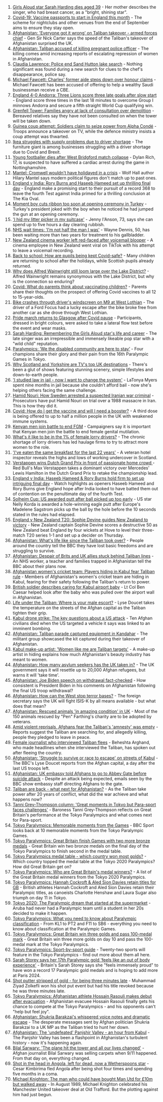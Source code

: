 1. [Girls Aloud star Sarah Harding dies aged 39](https://www.bbc.co.uk/news/entertainment-arts-58456170?at_medium=RSS&at_campaign=KARANGA) - Her mother describes the singer, who had breast cancer, as a "bright, shining star".
2. [Covid-19: Vaccine passports to start in England this month](https://www.bbc.co.uk/news/uk-58452953?at_medium=RSS&at_campaign=KARANGA) - The scheme for nightclubs and other venues from the end of September aims to ensure they stay open.
3. [Afghanistan: 'Everyone got it wrong' on Taliban takeover - armed forces chief](https://www.bbc.co.uk/news/uk-58453258?at_medium=RSS&at_campaign=KARANGA) - Gen Sir Nick Carter says the speed of the Taliban's takeover of Afghanistan surprised the UK.
4. [Afghanistan: Taliban accused of killing pregnant police officer](https://www.bbc.co.uk/news/world-asia-58455826?at_medium=RSS&at_campaign=KARANGA) - The killing comes amid increasing reports of escalating repression of women in Afghanistan.
5. [Claudia Lawrence: Police end Sand Hutton lake search](https://www.bbc.co.uk/news/uk-england-york-north-yorkshire-58455620?at_medium=RSS&at_campaign=KARANGA) - Nothing significant was found during a new search for clues to the chef's disappearance, police say.
6. [Michael Fawcett: Charles' former aide steps down over honour claims](https://www.bbc.co.uk/news/uk-58451647?at_medium=RSS&at_campaign=KARANGA) - Michael Fawcett has been accused of offering to help a wealthy Saudi businessman receive a CBE.
7. [England 4-0 Andorra: Three Lions score three late goals after slow start](https://www.bbc.co.uk/sport/football/58372986?at_medium=RSS&at_campaign=KARANGA) - England score three times in the last 18 minutes to overcome Group I minnows Andorra and secure a fifth straight World Cup qualifying win.
8. [Grenfell Tower: Families angry at lack of consultation over demolition](https://www.bbc.co.uk/news/uk-england-london-58447126?at_medium=RSS&at_campaign=KARANGA) - Bereaved relatives say they have not been consulted on when the tower will be taken down.
9. [Guinea coup attempt: Soldiers claim to seize power from Alpha Condé](https://www.bbc.co.uk/news/world-africa-58453778?at_medium=RSS&at_campaign=KARANGA) - Troops announce a takeover on TV, while the defence ministry insists a coup attempt was thwarted.
10. [Ikea struggles with supply problems due to driver shortage](https://www.bbc.co.uk/news/business-58443653?at_medium=RSS&at_campaign=KARANGA) - The furniture giant is among businesses struggling with a driver shortage due to Covid and Brexit.
11. [Young footballer dies after West Bridgford match collapse](https://www.bbc.co.uk/news/uk-england-nottinghamshire-58457214?at_medium=RSS&at_campaign=KARANGA) - Dylan Rich, 17, is suspected to have suffered a cardiac arrest during the game in Nottinghamshire.
12. [Mantel: Cromwell wouldn't have holidayed in a crisis](https://www.bbc.co.uk/news/world-europe-58453617?at_medium=RSS&at_campaign=KARANGA) - Wolf Hall author Hilary Mantel says modern political figures don't match up to past ones.
13. [England v India: Rory Burns and Haseeb Hameed set up thrilling final day](https://www.bbc.co.uk/sport/cricket/58457293?at_medium=RSS&at_campaign=KARANGA) - England make a promising start to their pursuit of a record 368 to leave the fourth Test against India primed for a thrilling conclusion at The Kia Oval.
14. [Moment boy cuts ribbon too soon at opening ceremony in Turkey](https://www.bbc.co.uk/news/world-europe-58454436?at_medium=RSS&at_campaign=KARANGA) - Turkey's president joked with the boy when he noticed he had jumped the gun at an opening ceremony.
15. ['I hid my litter picker in my suitcase'](https://www.bbc.co.uk/news/uk-england-leicestershire-58409725?at_medium=RSS&at_campaign=KARANGA) - Jenny I'Anson, 73, says she can spend up to five hours a day clearing rubbish.
16. [NHS wait times: 'I’m not half the man I was'](https://www.bbc.co.uk/news/health-58424718?at_medium=RSS&at_campaign=KARANGA) - Wayne Dennis, 50, has been waiting more than two years for treatment to his gallbladder.
17. [New Zealand cinema worker left red-faced after voicemail blooper](https://www.bbc.co.uk/news/world-asia-58449868?at_medium=RSS&at_campaign=KARANGA) - A cinema employee in New Zealand went viral on TikTok with his attempt to leave a voicemail recording.
18. [Back to school: How are pupils being kept Covid-safe?](https://www.bbc.co.uk/news/education-51643556?at_medium=RSS&at_campaign=KARANGA) - Many children are returning to school after the holidays, while Scottish pupils already returned.
19. [Why does Alfred Wainwright still loom large over the Lake District?](https://www.bbc.co.uk/news/uk-england-cumbria-57528980?at_medium=RSS&at_campaign=KARANGA) - Alfred Wainwright remains synonymous with the Lake District, but why is the connection so enduring?
20. [Covid: What do parents think about vaccinating children?](https://www.bbc.co.uk/news/uk-58447040?at_medium=RSS&at_campaign=KARANGA) - Parents share their thoughts on the prospect of offering Covid vaccines to all 12 to 15-year-olds.
21. [Bike crashes through driver's windscreen on M9 at West Lothian](https://www.bbc.co.uk/news/uk-scotland-edinburgh-east-fife-58450663?at_medium=RSS&at_campaign=KARANGA) - The driver of a Ford Focus had a lucky escape after the bike broke free from another car as she drove through West Lothian.
22. [Pride march returns to Glasgow after Covid pause](https://www.bbc.co.uk/news/uk-scotland-glasgow-west-58448655?at_medium=RSS&at_campaign=KARANGA) - Participants, dressed in bright colours, were asked to take a lateral flow test before the event and wear masks.
23. [Sarah Harding: Remembering the Girls Aloud star's life and career](https://www.bbc.co.uk/news/entertainment-arts-54703955?at_medium=RSS&at_campaign=KARANGA) - The late singer was an irrepressible and immensely likeable pop star with a "wild child" reputation.
24. [Paralympics: ‘We the disabled community are here to stay’](https://www.bbc.co.uk/news/disability-58437671?at_medium=RSS&at_campaign=KARANGA) - Four champions share their glory and their pain from the 16th Paralympic Games in Tokyo.
25. [Why Scotland and Yorkshire are TV's top UK destinations](https://www.bbc.co.uk/news/entertainment-arts-58421232?at_medium=RSS&at_campaign=KARANGA) - There's been a glut of shows featuring stunning scenery, simple lifestyles and down-to-earth people.
26. ['I studied law in jail - now I want to change the system'](https://www.bbc.co.uk/news/stories-58311196?at_medium=RSS&at_campaign=KARANGA) - LaTonya Myers spent nine months in jail because she couldn’t afford bail - now she's helping others facing the same challenge.
27. [Hamid Nouri: How Sweden arrested a suspected Iranian war criminal](https://www.bbc.co.uk/news/world-europe-58421630?at_medium=RSS&at_campaign=KARANGA) - Prosecutors have put Hamid Nouri on trial over a 1988 massacre in Iran. This is how they did it.
28. [Covid: How do I get the vaccine and will I need a booster?](https://www.bbc.co.uk/news/health-55045639?at_medium=RSS&at_campaign=KARANGA) - A third dose is being offered to up to half a million people in the UK with weakened immune systems.
29. [Kenyan men join battle to end FGM](https://www.bbc.co.uk/news/world-africa-58200718?at_medium=RSS&at_campaign=KARANGA) - Campaigners say it is important that Kenyan men join the battle to end female genital mutilation.
30. [What's it like to be in the 1% of female lorry drivers?](https://www.bbc.co.uk/news/business-58401238?at_medium=RSS&at_campaign=KARANGA) - The chronic shortage of lorry drivers has led haulage firms to try to attract more women to the role.
31. ['I've eaten the same breakfast for the last 22 years'](https://www.bbc.co.uk/news/uk-scotland-scotland-business-58323888?at_medium=RSS&at_campaign=KARANGA) - A veteran hotel inspector reveals the highs and lows of working undercover in Scotland.
32. [Verstappen wins Dutch Grand Prix in front of passionate home crowd ](https://www.bbc.co.uk/sport/formula1/58455786?at_medium=RSS&at_campaign=KARANGA) - Red Bull's Max Verstappen takes a dominant victory over Mercedes' Lewis Hamilton in the Dutch Grand Prix to retake the championship lead.
33. [England v India: Haseeb Hameed & Rory Burns hold firm to set up intriguing final day](https://www.bbc.co.uk/sport/av/cricket/58455248?at_medium=RSS&at_campaign=KARANGA) - Watch highlights as openers Haseeb Hameed and Rory Burns give England hope after India looked to have batted them out of contention on the penultimate day of the fourth Test.
34. [Solheim Cup: US awarded putt after ball picked up too early](https://www.bbc.co.uk/sport/av/golf/58451460?at_medium=RSS&at_campaign=KARANGA) - US star Nelly Korda is awarded a hole-winning eagle putt after Europe's Madelene Sagstrom picks up the ball by the hole before the 10 seconds stated in the rules had elapsed.
35. [England v New Zealand T20: Sophie Devine guides New Zealand to victory](https://www.bbc.co.uk/sport/av/cricket/58451620?at_medium=RSS&at_campaign=KARANGA) - New Zealand captain Sophie Devine scores a destructive 50 as New Zealand beat England by four wickets at Hove to level their three-match T20 series 1-1 and set up a decider on Thursday.
36. [Afghanistan: What's life like since the Taliban took over?](https://www.bbc.co.uk/news/world-asia-58434735?at_medium=RSS&at_campaign=KARANGA) - People around the country tell the BBC they have lost basic freedoms and are struggling to survive.
37. [Afghanistan: Despair of Brits and UK allies stuck behind Taliban lines](https://www.bbc.co.uk/news/uk-58434887?at_medium=RSS&at_campaign=KARANGA) - An NHS worker, a teacher and families trapped in Afghanistan tell the BBC about their plans now.
38. [Afghanistan women's cricket team: Players hiding in Kabul fear Taliban rule](https://www.bbc.co.uk/sport/cricket/58396310?at_medium=RSS&at_campaign=KARANGA) - Members of Afghanistan's women's cricket team are hiding in Kabul, fearing for their safety following the Taliban's return to power.
39. [British soldier describes caring for Kabul airport baby](https://www.bbc.co.uk/news/uk-58449866?at_medium=RSS&at_campaign=KARANGA) - Lt Col Ben Caesar helped look after the baby who was pulled over the airport wall in Afghanistan.
40. [Life under the Taliban: Where is your male escort?](https://www.bbc.co.uk/news/world-asia-58437713?at_medium=RSS&at_campaign=KARANGA) - Lyse Doucet takes the temperature on the streets of the Afghan capital as the Taliban tighten their grip.
41. [Kabul drone strike: The key questions about a US attack](https://www.bbc.co.uk/news/58401027?at_medium=RSS&at_campaign=KARANGA) - Ten Afghan civilians died when the US targeted a vehicle it says was linked to an imminent bombing.
42. [Afghanistan: Taliban parade captured equipment in Kandahar](https://www.bbc.co.uk/news/world-asia-58413817?at_medium=RSS&at_campaign=KARANGA) - The militant group showcased the kit captured during their takeover of Afghanistan.
43. [Kabul make-up artist: 'Women like me are Taliban targets'](https://www.bbc.co.uk/news/stories-58388333?at_medium=RSS&at_campaign=KARANGA) - A make-up artist in hiding explains how much Afghanistan's beauty industry has meant to women.
44. [Afghanistan: How many asylum seekers has the UK taken in?](https://www.bbc.co.uk/news/uk-58245684?at_medium=RSS&at_campaign=KARANGA) - The UK government says it will resettle up to 20,000 Afghan refugees, but warns it will 'take time'.
45. [Afghanistan: Joe Biden speech on withdrawal fact-checked](https://www.bbc.co.uk/news/58412530?at_medium=RSS&at_campaign=KARANGA) - How consistent is President Biden in his comments on Afghanistan following the final US troop withdrawal?
46. [Afghanistan: How can the West stop terror bases?](https://www.bbc.co.uk/news/uk-58395371?at_medium=RSS&at_campaign=KARANGA) - The foreign secretary says the UK will fight ISIS-K by all means available - but what does that mean?
47. [Afghanistan: Rescued animals 'in amazing condition' in UK](https://www.bbc.co.uk/news/uk-england-essex-58409613?at_medium=RSS&at_campaign=KARANGA) - Most of the 150 animals rescued by "Pen" Farthing's charity are to be adopted by veterans.
48. [Amid violent reprisals, Afghans fear the Taliban's 'amnesty' was empty](https://www.bbc.co.uk/news/world-asia-58395954?at_medium=RSS&at_campaign=KARANGA) - Reports suggest the Taliban are searching for, and allegedly killing, people they pledged to leave in peace.
49. [Female journalist who interviewed Taliban flees](https://www.bbc.co.uk/news/world-58401364?at_medium=RSS&at_campaign=KARANGA) - Beheshta Arghand, who made headlines when she interviewed the Taliban, has spoken out after fleeing the country.
50. [Afghanistan: 'Struggle to survive or race to escape' on streets of Kabul](https://www.bbc.co.uk/news/world-asia-58393245?at_medium=RSS&at_campaign=KARANGA) - The BBC's Lyse Doucet reports from the Afghan capital, a day after the last US troops left.
51. [Afghanistan: UK embassy told Afghans to go to Abbey Gate before suicide attack](https://www.bbc.co.uk/news/uk-58403047?at_medium=RSS&at_campaign=KARANGA) - Despite an attack being expected, emails seen by the BBC show embassy staff directing Afghans to the gate.
52. [Taliban are back - what next for Afghanistan?](https://www.bbc.co.uk/news/world-asia-49192495?at_medium=RSS&at_campaign=KARANGA) - As the Taliban take power after 20 years of conflict, what did the war achieve and what happens now?
53. [Tanni Grey-Thompson column: 'Great moments in Tokyo but Para-sport faces challenges'](https://www.bbc.co.uk/sport/disability-sport/58454896?at_medium=RSS&at_campaign=KARANGA) - Baroness Tanni Grey-Thompson reflects on Great Britain's performance at the Tokyo Paralympics and what comes next for Para-sport.
54. [Tokyo Paralympics: Memorable moments from the Games](https://www.bbc.co.uk/sport/disability-sport/58453821?at_medium=RSS&at_campaign=KARANGA) - BBC Sport looks back at 10 memorable moments from the Tokyo Paralympic Games.
55. [Tokyo Paralympics: Great Britain finish Games with two more bronze medals](https://www.bbc.co.uk/sport/disability-sport/58452548?at_medium=RSS&at_campaign=KARANGA) - Great Britain win two bronze medals on the final day of the Tokyo Paralympics to finish second in the medal table.
56. [Tokyo Paralympics medal table - which country won most golds?](https://www.bbc.co.uk/sport/disability-sport/58267874?at_medium=RSS&at_campaign=KARANGA) - Which country topped the medal table at the Tokyo 2020 Paralympics? How did Great Britain get on?
57. [Tokyo Paralympics: Who are Great Britain's medal winners?](https://www.bbc.co.uk/sport/disability-sport/58267875?at_medium=RSS&at_campaign=KARANGA) - A list of the Great Britain medal winners from the Tokyo 2020 Paralympics.
58. [Tokyo Paralympics: Hannah Cockroft & Aled Sion Davies retain titles for GB](https://www.bbc.co.uk/sport/disability-sport/58445274?at_medium=RSS&at_campaign=KARANGA) - British athletes Hannah Cockroft and Aled Sion Davies retain their Paralympic titles, as canoeists Charlotte Henshaw and Laura Sugar also triumph on day 11 in Tokyo.
59. [Tokyo 2020: The Paralympic dream that started at the supermarket](https://www.bbc.co.uk/news/disability-57837062?at_medium=RSS&at_campaign=KARANGA) - Aruba had never had a Paralympic team until a student in her 20s decided to make it happen.
60. [Tokyo Paralympics: What you need to know about Paralympic classification](https://www.bbc.co.uk/sport/disability-sport/57396986?at_medium=RSS&at_campaign=KARANGA) - From KL1 to PT2 and F11 to SB6 - everything you need to know about classification at the Paralympic Games.
61. [Tokyo Paralympics: Great Britain win three golds and pass 100-medal mark](https://www.bbc.co.uk/sport/disability-sport/58431290?at_medium=RSS&at_campaign=KARANGA) - Great Britain win three more golds on day 10 and pass the 100-medal mark at the Tokyo Paralympics.
62. [Tokyo Paralympics: Sport-by-sport guide](https://www.bbc.co.uk/sport/disability-sport/58228171?at_medium=RSS&at_campaign=KARANGA) - Twenty-two sports will feature in the Tokyo Paralympics - find out more about them all here.
63. [Sarah Storey says her 17th Paralympic gold 'feels like an out of body experience'](https://www.bbc.co.uk/sport/disability-sport/58418157?at_medium=RSS&at_campaign=KARANGA) - Britain's Sarah Storey says she "feels immensely proud" to have won a record 17 Paralympic gold medals and is hoping to add more at Paris 2024.
64. [Shot putter stripped of gold - for being three minutes late](https://www.bbc.co.uk/news/world-asia-58405211?at_medium=RSS&at_campaign=KARANGA) - Muhammad Ziyad Zolkefli won his shot put event but had his title revoked because he was three minutes late.
65. [Tokyo Paralympics: Afghanistan athlete Hossain Rasouli makes debut after evacuation](https://www.bbc.co.uk/sport/disability-sport/58394964?at_medium=RSS&at_campaign=KARANGA) - Afghanistan evacuee Hossain Rasouli finally gets his chance to compete at the Tokyo Paralympics - and his opponents can't "help but feel joy".
66. [Afghanistan: Shukria Barakzai's whispered voice notes and dramatic escape](https://www.bbc.co.uk/news/world-asia-58345901?at_medium=RSS&at_campaign=KARANGA) - The desperate messages sent by Afghan politician Shukria Barakzai to a UK MP as the Taliban tried to hunt her down.
67. [Afghanistan: The 'undefeated' Panjshir Valley - an hour from Kabul](https://www.bbc.co.uk/news/world-asia-58329527?at_medium=RSS&at_campaign=KARANGA) - The Panjshir Valley has been a flashpoint in Afghanistan's turbulent history - now it's happening again.
68. [Bilal Sarwary: 'The plane hit the tower and all our lives changed'](https://www.bbc.co.uk/news/world-south-asia-58071592?at_medium=RSS&at_campaign=KARANGA) - Afghan journalist Bilal Sarwary was selling carpets when 9/11 happened. From that day on, everything changed.
69. [Shot in the head in Angola, left for dead, now a Wetherspoons star](https://www.bbc.co.uk/news/uk-58266180?at_medium=RSS&at_campaign=KARANGA) - Cesar Kimbirima fled Angola after being shot four times and spending five months in a coma.
70. [Michael Knighton: The man who could have bought Man Utd for £10m but walked away](https://www.bbc.co.uk/sport/football/58233755?at_medium=RSS&at_campaign=KARANGA) - In August 1989, Michael Knighton celebrated his Manchester United takeover deal at Old Trafford. But the plotting against him had just begun.
